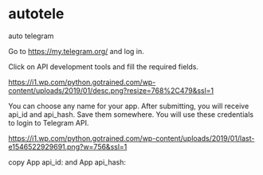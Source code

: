 # autotele
auto telegram

Go to https://my.telegram.org/  and log in.

Click on API development tools and fill the required fields.

https://i1.wp.com/python.gotrained.com/wp-content/uploads/2019/01/desc.png?resize=768%2C479&ssl=1

You can choose any name for your app. After submitting, you will receive api_id and api_hash. Save them somewhere. You will use these credentials to login to Telegram API.

https://i1.wp.com/python.gotrained.com/wp-content/uploads/2019/01/last-e1546522929691.png?w=756&ssl=1

copy App api_id: and App api_hash:
